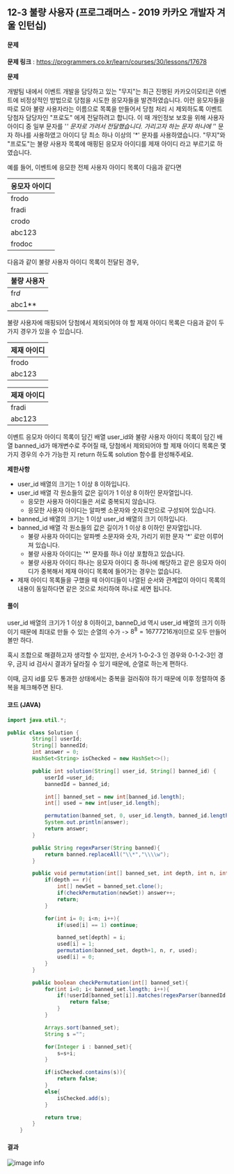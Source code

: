 

## 12-3 불량 사용자 (프로그래머스 - 2019 카카오 개발자 겨울 인턴십)

#### 문제

**문제 링크** : https://programmers.co.kr/learn/courses/30/lessons/17678

**문제**

개발팀 내에서 이벤트 개발을 담당하고 있는 "무지"는 최근 진행된 카카오이모티콘 이벤트에 비정상적인 방법으로 당첨을 시도한 응모자들을 발견하였습니다. 이런 응모자들을 따로 모아 불량 사용자라는 이름으로 목록을 만들어서 당첨 처리 시 제외하도록 이벤트 당첨자 담당자인 "프로도" 에게 전달하려고 합니다. 이 때 개인정보 보호을 위해 사용자 아이디 중 일부 문자를 '*' 문자로 가려서 전달했습니다. 가리고자 하는 문자 하나에 '*' 문자 하나를 사용하였고 아이디 당 최소 하나 이상의 '*' 문자를 사용하였습니다.
"무지"와 "프로도"는 불량 사용자 목록에 매핑된 응모자 아이디를 제재 아이디 라고 부르기로 하였습니다.

예를 들어, 이벤트에 응모한 전체 사용자 아이디 목록이 다음과 같다면

|응모자 아이디|
|----|
|frodo|
|fradi|
|crodo|
|abc123|
|frodoc|

다음과 같이 불량 사용자 아이디 목록이 전달된 경우,

|불량 사용자|
|----|
|fr*d*|
|abc1**|

불량 사용자에 매핑되어 당첨에서 제외되어야 야 할 제재 아이디 목록은 다음과 같이 두 가지 경우가 있을 수 있습니다.

|제재 아이디|
|----|
|frodo|
|abc123|

|제재 아이디|
|----|
|fradi|
|abc123|

이벤트 응모자 아이디 목록이 담긴 배열 user_id와 불량 사용자 아이디 목록이 담긴 배열 banned_id가 매개변수로 주어질 때, 당첨에서 제외되어야 할 제재 아이디 목록은 몇가지 경우의 수가 가능한 지 return 하도록 solution 함수를 완성해주세요.


**제한사항**
* user_id 배열의 크기는 1 이상 8 이하입니다.
* user_id 배열 각 원소들의 값은 길이가 1 이상 8 이하인 문자열입니다.
  *  응모한 사용자 아이디들은 서로 중복되지 않습니다.
  * 응모한 사용자 아이디는 알파벳 소문자와 숫자로만으로 구성되어 있습니다.
* banned_id 배열의 크기는 1 이상 user_id 배열의 크기 이하입니다.
* banned_id 배열 각 원소들의 값은 길이가 1 이상 8 이하인 문자열입니다.
  * 불량 사용자 아이디는 알파벳 소문자와 숫자, 가리기 위한 문자 '*' 로만 이루어져 있습니다.
  * 불량 사용자 아이디는 '*' 문자를 하나 이상 포함하고 있습니다.
  * 불량 사용자 아이디 하나는 응모자 아이디 중 하나에 해당하고 같은 응모자 아이디가 중복해서 제재 아이디  목록에 들어가는 경우는 없습니다.
* 제재 아이디 목록들을 구했을 때 아이디들이 나열된 순서와 관계없이 아이디 목록의 내용이 동일하다면 같은 것으로 처리하여 하나로 세면 됩니다.



#### 풀이

user_id 배열의 크기가 1 이상 8 이하이고, banneD_id 역시 user_id 배열의 크기 이하이기 때문에
최대로 만들 수 있는 순열의 수가 -> $8^8 = 16777216$개이므로 모두 만들어볼만 하다.

혹시 조합으로 해결하고자 생각할 수 있지만, 순서가 1-0-2-3 인 경우와 0-1-2-3인 경우, 금지 id 검사시 결과가 달라질 수 있기 때문에, 순열로 하는게 편하다.

이때, 금지 id를 모두 통과한 상태에서는 중복을 걸러줘야 하기 때문에 이후 정렬하여 중복을 체크해주면 된다.


#### 코드 (JAVA)

```java
import java.util.*;

public class Solution {
        String[] userId;
        String[] bannedId;
        int answer = 0;
        HashSet<String> isChecked = new HashSet<>();

        public int solution(String[] user_id, String[] banned_id) {
            userId =user_id;
            bannedId = banned_id;

            int[] banned_set = new int[banned_id.length];
            int[] used = new int[user_id.length];

            permutation(banned_set, 0, user_id.length, banned_id.length, used);
            System.out.println(answer);
            return answer;
        }

        public String regexParser(String banned){
            return banned.replaceAll("\\*","\\\\w");
        }

        public void permutation(int[] banned_set, int depth, int n, int r, int[] used){
            if(depth == r){
                int[] newSet = banned_set.clone();
                if(checkPermutation(newSet)) answer++;
                return;
            }

            for(int i= 0; i<n; i++){
                if(used[i] == 1) continue;

                banned_set[depth] = i;
                used[i] = 1;
                permutation(banned_set, depth+1, n, r, used);
                used[i] = 0;
            }
        }

        public boolean checkPermutation(int[] banned_set){
            for(int i=0; i< banned_set.length; i++){
                if(!userId[banned_set[i]].matches(regexParser(bannedId[i]))){
                    return false;
                }
            }

            Arrays.sort(banned_set);
            String s ="";

            for(Integer i : banned_set){
                s=s+i;
            }

            if(isChecked.contains(s)){
                return false;
            }
            else{
                isChecked.add(s);
            }

            return true;
        }
    }
```

#### 결과

![image info](./img/result-12-3.png)

